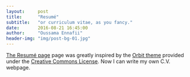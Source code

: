 ```yaml
---
layout:     post
title:      "Resumé"
subtitle:   "or curriculum vitae, as you fancy."
date:       2016-08-21 16:45:00
author:     "Oussama Ennafii"
header-img: "img/post-bg-01.jpg"
---
```


[The Resumé page](/about/) page was greatly inspired by the [Orbit theme](https://github.com/xriley/Orbit-Theme) provided under the [Creative Commons License](https://creativecommons.org/licenses/by/3.0).
Now I can write my own C.V. webpage.
